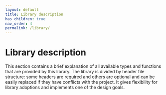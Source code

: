 ```yaml
---
layout: default
title: Library description
has_children: true
nav_order: 4
permalink: /library/
---
```


# Library description
This section contains a brief explanation of all available types and functions that are provided by this library. The library is divided by header file structure: some headers are required and others are optional and can be easily replaced if they have conflicts with the project. It gives flexibility for library adoptions and implements one of the design goals.


<!--stackedit_data:
eyJoaXN0b3J5IjpbLTM3MzY4ODU5NF19
-->